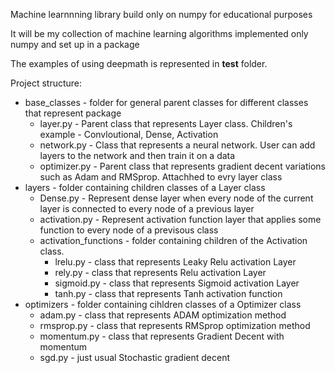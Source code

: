 Machine learnnning library build only on numpy for educational purposes

It will be my collection of machine learning algorithms implemented only numpy and set up in a package

The examples of using deepmath is represented in **test** folder.

Project structure:
* base_classes - folder for general parent classes for different classes that represent package
  * layer.py - Parent class that represents Layer class. Children's example - Convloutional, Dense, Activation
  * network.py - Class that represents a neural network. User can add layers to the network and then train it on a data
  * optimizer.py - Parent class that represents gradient decent variations such as Adam and RMSprop. Attachhed to evry layer class
* layers - folder containing children classes of a Layer class
  * Dense.py - Represent dense layer when every node of the current layer is connected to every node of a previous layer
  * activation.py - Represent activation function layer that applies some function to every node of a previsous class
  * activation_functions - folder containing children of the Activation class.
    * lrelu.py - class that represents Leaky Relu activation Layer
    * rely.py -  class that represents Relu activation Layer
    * sigmoid.py -  class that represents Sigmoid activation Layer
    * tanh.py - class that represents Tanh activation function
* optimizers - folder containing cihldren classes of a Optimizer class 
  * adam.py - class that represents ADAM optimization method
  * rmsprop.py - class that represents RMSprop optimization method
  * momentum.py - class that represents Gradient Decent with momentum
  * sgd.py - just usual Stochastic gradient decent
